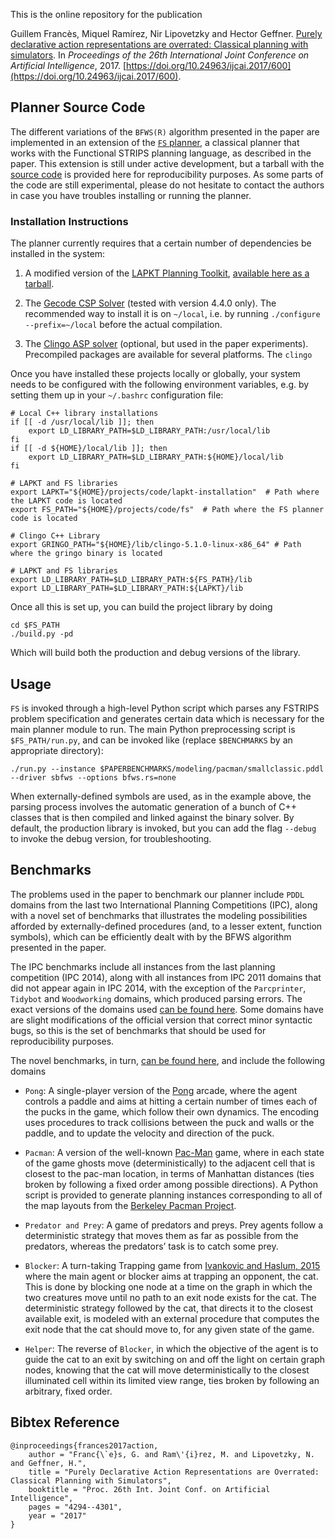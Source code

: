 

This is the online repository for the publication

Guillem Francès, Miquel Ramı́rez, Nir Lipovetzky and Hector Geffner. [Purely declarative action representations are overrated: Classical planning with simulators](2017-ijcai-planning-with-simulators.pdf). In _Proceedings of the 26th International Joint Conference on Artificial Intelligence_, 2017. [https://doi.org/10.24963/ijcai.2017/600](https://doi.org/10.24963/ijcai.2017/600).


## Planner Source Code

The different variations of the `BFWS(R)` algorithm presented in the paper are implemented in an extension of the [`FS` planner](https://github.com/aig-upf/fs), a classical planner that works with the Functional STRIPS planning language, as described in the paper.
This extension is still under active development, but a tarball with the [source code](code/fs-planner-2017-ijcai.tgz) is provided here for reproducibility purposes. As some parts of the code are still experimental, please do not hesitate to contact the authors in case you have
troubles installing or running the planner.

### Installation Instructions

The planner currently requires that a certain number of dependencies be installed in the system:

1. A modified version of the [LAPKT Planning Toolkit](http://lapkt.org/), [available here as a tarball](code/lapkt-installation.tgz).

1. The [Gecode CSP Solver](http://www.gecode.org/) (tested with version 4.4.0 only). The recommended way to install it is on `~/local`, i.e. by running `./configure --prefix=~/local` before the actual compilation.

1. The [Clingo ASP solver](https://github.com/potassco/clingo) (optional, but used in the paper experiments). Precompiled packages are
available for several platforms. The `clingo`


Once you have installed these projects locally or globally, your system needs to be configured with the following environment variables,
e.g. by setting them up in your  `~/.bashrc` configuration file:


```shell
# Local C++ library installations
if [[ -d /usr/local/lib ]]; then
	export LD_LIBRARY_PATH=$LD_LIBRARY_PATH:/usr/local/lib
fi
if [[ -d ${HOME}/local/lib ]]; then
	export LD_LIBRARY_PATH=$LD_LIBRARY_PATH:${HOME}/local/lib
fi

# LAPKT and FS libraries
export LAPKT="${HOME}/projects/code/lapkt-installation"  # Path where the LAPKT code is located
export FS_PATH="${HOME}/projects/code/fs"  # Path where the FS planner code is located

# Clingo C++ Library
export GRINGO_PATH="${HOME}/lib/clingo-5.1.0-linux-x86_64" # Path where the gringo binary is located

# LAPKT and FS libraries
export LD_LIBRARY_PATH=$LD_LIBRARY_PATH:${FS_PATH}/lib
export LD_LIBRARY_PATH=$LD_LIBRARY_PATH:${LAPKT}/lib

```

Once all this is set up, you can build the project library by doing

```shell
cd $FS_PATH
./build.py -pd
```

Which will build both the production and debug versions of the library.


## <a name="usage"></a>Usage

`FS` is invoked through a high-level Python script which parses any FSTRIPS problem specification and generates certain data which is necessary for the main planner module to run. The main Python preprocessing script is `$FS_PATH/run.py`, and can be invoked like
(replace `$BENCHMARKS` by an appropriate directory):

```shell
./run.py --instance $PAPERBENCHMARKS/modeling/pacman/smallclassic.pddl --driver sbfws --options bfws.rs=none
```

When externally-defined symbols are used, as in the example above, the parsing process involves the automatic generation of a bunch of C++ classes that is then compiled and linked against the binary solver.
By default, the production library is invoked, but you can add the flag `--debug` to invoke the debug version, for troubleshooting.


## Benchmarks

The problems used in the paper to benchmark our planner include `PDDL` domains from the last two International Planning Competitions (IPC),
along with a novel set of benchmarks that illustrates the modeling possibilities afforded by externally-defined procedures (and, to a lesser extent, function symbols), which can be efficiently dealt with by the BFWS algorithm presented in the paper.

The IPC benchmarks include all instances from the last planning competition (IPC 2014),
along with all instances from IPC 2011 domains that did not appear again in IPC 2014,
with the exception of the `Parcprinter`, `Tidybot` and `Woodworking` domains, which produced parsing errors.
The exact versions of the domains used [can be found here](benchmarks/ipc). Some domains have are slight modifications
of the official version that correct minor syntactic bugs, so this is the set of benchmarks that should be used 
for reproducibility purposes.

The novel benchmarks, in turn, [can be found here](benchmarks/ipc), and include the following domains

* `Pong`: A single-player version of the [Pong](https://en.wikipedia.org/wiki/Pong) arcade, where the agent controls a paddle and aims at hitting a certain number of times each of the pucks in the game, which follow their own dynamics. The encoding uses procedures to track collisions between the puck and walls or the paddle, and to update the velocity and direction of the puck.

* `Pacman`: A version of the well-known [Pac-Man](https://en.wikipedia.org/wiki/Pac-Man) game, where in each state of the game ghosts move (deterministically) to the adjacent cell that is closest to the pac-man location, in terms of Manhattan distances (ties broken by following a fixed order among possible directions). A Python script is provided to generate planning instances corresponding to all of the map layouts from the [Berkeley Pacman Project](http://ai.berkeley.edu/project_overview.html).

* `Predator and Prey`: A game of predators and preys. Prey agents follow a deterministic strategy that moves them as far as possible from the predators, whereas the predators’ task is to catch some prey.

* `Blocker`: A turn-taking Trapping game from [Ivankovic and Haslum, 2015](https://www.aaai.org/ocs/index.php/IJCAI/IJCAI15/paper/viewPaper/10971) where the main agent or blocker aims at trapping an opponent, the cat. This is done by blocking one node at a time on the graph in which the two creatures move until no path to an exit node exists for the cat. The deterministic strategy followed by the cat, that directs it to the closest available exit, is modeled with an external procedure that computes the exit node that the cat should move to, for any given state of the game.

* `Helper`: The reverse of `Blocker`, in which the objective of the agent is to guide the cat to an exit by switching on and off the light on certain graph nodes, knowing that the cat will move deterministically to the closest illuminated cell within its limited view range,
ties broken by following an arbitrary, fixed order.


## Bibtex Reference

	@inproceedings{frances2017action,
		author = "Franc{\`e}s, G. and Ram\'{i}rez, M. and Lipovetzky, N. and Geffner, H.",
		title = "Purely Declarative Action Representations are Overrated: Classical Planning with Simulators",
		booktitle = "Proc. 26th Int. Joint Conf. on Artificial Intelligence",
		pages = "4294--4301",
		year = "2017"
	}


